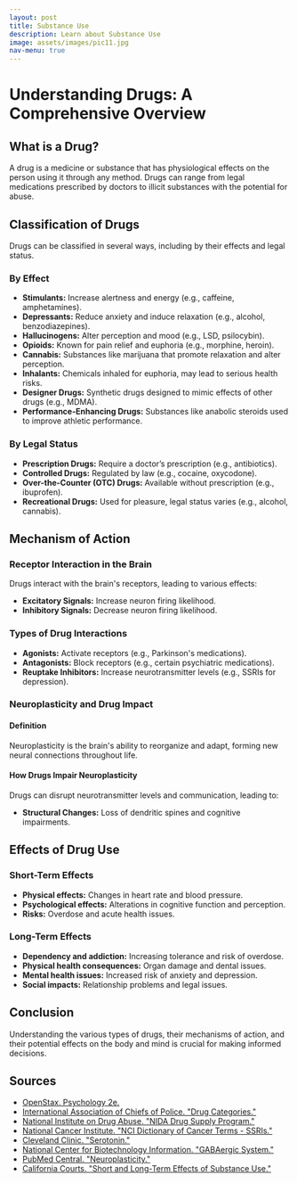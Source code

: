 ```yaml
---
layout: post
title: Substance Use
description: Learn about Substance Use
image: assets/images/pic11.jpg
nav-menu: true
---
```

<html lang="en">
<body>

<h1>Understanding Drugs: A Comprehensive Overview</h1>

<h2>What is a Drug?</h2>
<p>A drug is a medicine or substance that has physiological effects on the person using it through any method. Drugs can range from legal medications prescribed by doctors to illicit substances with the potential for abuse.</p>

<h2>Classification of Drugs</h2>
<p>Drugs can be classified in several ways, including by their effects and legal status.</p>

<h3>By Effect</h3>
<ul>
    <li><strong>Stimulants:</strong> Increase alertness and energy (e.g., caffeine, amphetamines).</li>
    <li><strong>Depressants:</strong> Reduce anxiety and induce relaxation (e.g., alcohol, benzodiazepines).</li>
    <li><strong>Hallucinogens:</strong> Alter perception and mood (e.g., LSD, psilocybin).</li>
    <li><strong>Opioids:</strong> Known for pain relief and euphoria (e.g., morphine, heroin).</li>
    <li><strong>Cannabis:</strong> Substances like marijuana that promote relaxation and alter perception.</li>
    <li><strong>Inhalants:</strong> Chemicals inhaled for euphoria, may lead to serious health risks.</li>
    <li><strong>Designer Drugs:</strong> Synthetic drugs designed to mimic effects of other drugs (e.g., MDMA).</li>
    <li><strong>Performance-Enhancing Drugs:</strong> Substances like anabolic steroids used to improve athletic performance.</li>
</ul>

<h3>By Legal Status</h3>
<ul>
    <li><strong>Prescription Drugs:</strong> Require a doctor’s prescription (e.g., antibiotics).</li>
    <li><strong>Controlled Drugs:</strong> Regulated by law (e.g., cocaine, oxycodone).</li>
    <li><strong>Over-the-Counter (OTC) Drugs:</strong> Available without prescription (e.g., ibuprofen).</li>
    <li><strong>Recreational Drugs:</strong> Used for pleasure, legal status varies (e.g., alcohol, cannabis).</li>
</ul>

<h2>Mechanism of Action</h2>
<h3>Receptor Interaction in the Brain</h3>
<p>Drugs interact with the brain's receptors, leading to various effects:</p>
<ul>
    <li><strong>Excitatory Signals:</strong> Increase neuron firing likelihood.</li>
    <li><strong>Inhibitory Signals:</strong> Decrease neuron firing likelihood.</li>
</ul>

<h3>Types of Drug Interactions</h3>
<ul>
    <li><strong>Agonists:</strong> Activate receptors (e.g., Parkinson's medications).</li>
    <li><strong>Antagonists:</strong> Block receptors (e.g., certain psychiatric medications).</li>
    <li><strong>Reuptake Inhibitors:</strong> Increase neurotransmitter levels (e.g., SSRIs for depression).</li>
</ul>

<h3>Neuroplasticity and Drug Impact</h3>
<h4>Definition</h4>
<p>Neuroplasticity is the brain's ability to reorganize and adapt, forming new neural connections throughout life.</p>

<h4>How Drugs Impair Neuroplasticity</h4>
<p>Drugs can disrupt neurotransmitter levels and communication, leading to:</p>
<ul>
    <li><strong>Structural Changes:</strong> Loss of dendritic spines and cognitive impairments.</li>
</ul>

<h2>Effects of Drug Use</h2>
<h3>Short-Term Effects</h3>
<ul>
    <li><strong>Physical effects:</strong> Changes in heart rate and blood pressure.</li>
    <li><strong>Psychological effects:</strong> Alterations in cognitive function and perception.</li>
    <li><strong>Risks:</strong> Overdose and acute health issues.</li>
</ul>

<h3>Long-Term Effects</h3>
<ul>
    <li><strong>Dependency and addiction:</strong> Increasing tolerance and risk of overdose.</li>
    <li><strong>Physical health consequences:</strong> Organ damage and dental issues.</li>
    <li><strong>Mental health issues:</strong> Increased risk of anxiety and depression.</li>
    <li><strong>Social impacts:</strong> Relationship problems and legal issues.</li>
</ul>

<h2>Conclusion</h2>
<p>Understanding the various types of drugs, their mechanisms of action, and their potential effects on the body and mind is crucial for making informed decisions.</p>

<h2>Sources</h2>
<ul>
    <li><a href="https://openstax.org/details/books/psychology-2e/" target="_blank">OpenStax. Psychology 2e.</a></li>
    <li><a href="https://www.theiacp.org/7-drug-categories" target="_blank">International Association of Chiefs of Police. "Drug Categories."</a></li>
    <li><a href="https://nida.nih.gov/research/research-data-measures-resources/nida-drug-supply-program" target="_blank">National Institute on Drug Abuse. "NIDA Drug Supply Program."</a></li>
    <li><a href="https://www.cancer.gov/publications/dictionaries/cancer-terms/def/ssri" target="_blank">National Cancer Institute. "NCI Dictionary of Cancer Terms - SSRIs."</a></li>
    <li><a href="https://my.clevelandclinic.org/health/articles/22572-serotonin" target="_blank">Cleveland Clinic. "Serotonin."</a></li>
    <li><a href="https://www.ncbi.nlm.nih.gov/books/NBK526124/" target="_blank">National Center for Biotechnology Information. "GABAergic System."</a></li>
    <li><a href="https://pmc.ncbi.nlm.nih.gov/articles/PMC3181920/" target="_blank">PubMed Central. "Neuroplasticity."</a></li>
    <li><a href="https://www.courts.ca.gov/partners/substanceuse.htm" target="_blank">California Courts. "Short and Long-Term Effects of Substance Use."</a></li>
</ul>

</body>
</html>
